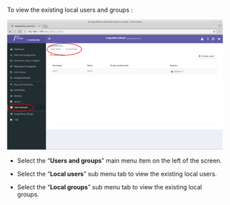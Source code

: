 To view the existing local users and groups :

![Viewing local users or groups](../img/viewing_users_groups.png)

- Select the “**Users and groups**” main menu item on the left of the screen.

- Select the “**Local users**” sub menu tab to view the existing local users.

- Select the “**Local groups**” sub menu tab to view the existing local groups.
